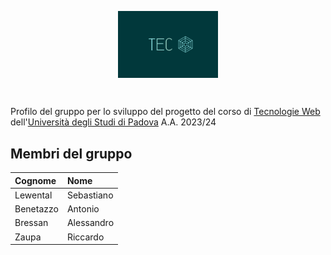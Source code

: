 <p style="display: flex; flex-flow: column; align-items: center">
  <img src="profile/tec_web_logo1.png" style="width:160px">
</p>

<br>

Profilo del gruppo per lo sviluppo del progetto del corso di <a href="https://didattica.unipd.it/off/2021/LT/SC/SC1167/000ZZ/SCP4065581/N0">Tecnologie Web</a> dell'<a href="https://www.unipd.it/">Università degli Studi di Padova</a> A.A. 2023/24

## Membri del gruppo

| Cognome     | Nome             
| :-----------| :--------------  
| Lewental    | Sebastiano      
| Benetazzo   | Antonio         
| Bressan     | Alessandro      
| Zaupa       | Riccardo        
